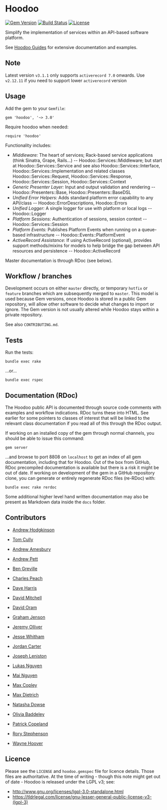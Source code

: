 # Hoodoo

[![Gem Version](https://badge.fury.io/rb/hoodoo.svg)](https://rubygems.org/gems/hoodoo) [![Build Status](https://travis-ci.com/LoyaltyNZ/hoodoo.svg?branch=master)](https://travis-ci.com/LoyaltyNZ/hoodoo) [![License](https://img.shields.io/badge/license-LGPL--3.0-blue.svg)](http://www.gnu.org/licenses/lgpl-3.0.en.html)

Simplify the implementation of services within an API-based software platform.

See [Hoodoo Guides](https://loyaltynz.github.io/hoodoo/) for extensive documentation and examples.

## Note

Latest version `v3.1.1` only supports `activerecord 7.0` onwards. Use `v2.12.11` if you need to support lower `activerecord` version

## Usage

Add the gem to your `Gemfile`:

    gem 'hoodoo', '~> 3.0'

Require hoodoo when needed:

    require 'hoodoo'

Functionality includes:

- _Middleware:_ The heart of services; Rack-based service applications (think Sinatra, Grape, Rails...) -- Hoodoo::Services::Middleware; but start at Hoodoo::Services::Service and see also Hoodoo::Services::Interface, Hoodoo::Services::Implementation and related classes Hoodoo::Services::Request, Hoodoo::Services::Response, Hoodoo::Services::Session, Hoodoo::Services::Context
- _Generic Presenter Layer:_ Input and output validation and rendering -- Hoodoo::Presenters::Base, Hoodoo::Presenters::BaseDSL
- _Unified Error Helpers:_ Adds standard platform error capability to any API/class -- Hoodoo::ErrorDescriptions, Hoodoo::Errors
- _Unified Logger:_ A single logger for use with platform or local logs -- Hoodoo::Logger
- _Platform Sessions:_ Authentication of sessions, session context -- Hoodoo::Services::Session
- _Platform Events:_ Publishes Platform Events when running on a queue-based infrastructure -- Hoodoo::Events::PlatformEvent
- _ActiveRecord Assistance_: If using ActiveRecord (optional), provides support methods/mixins for models to help bridge the gap between API resources and persistence -- Hoodoo::ActiveRecord

Master documentation is through RDoc (see below).

## Workflow / branches

Development occurs on either `master` directly, or temporary `hotfix` or `feature` branches which are subsequently merged to `master`. This model is used because Gem versions, once Hoodoo is stored in a public Gem repository, will allow other software to decide what changes to import or ignore. The Gem version is not usually altered while Hoodoo stays within a private repository.

See also `CONTRIBUTING.md`.

## Tests

Run the tests:

    bundle exec rake

...or...

    bundle exec rspec

## Documentation (RDoc)

The Hoodoo public API is documented through source code comments with examples and workflow indications. RDoc turns these into HTML. See earlier for some pointers to classes of interest that will be linked to the relevant class documentation if you read all of this through the RDoc output.

If working on an installed copy of the gem through normal channels, you should be able to issue this command:

    gem server

...and browse to port 8808 on `localhost` to get an index of all gem documentation, including that for Hoodoo. Out of the box from GitHub, RDoc precompiled documentation is available but there is a risk it might be out of date. If working on development of the gem in a GitHub repository clone, you can generate or entirely regenerate RDoc files (re-RDoc) with:

    bundle exec rake rerdoc

Some additional higher level hand written documentation may also be present as Markdown data inside the `docs` folder.

## Contributors

- [Andrew Hodgkinson](https://github.com/pond)
- [Tom Cully](https://github.com/tomdionysus)

- [Andrew Amesbury](https://github.com/aames)
- [Andrew Pett](https://github.com/aspett)
- [Ben Greville](https://github.com/bengreville)
- [Charles Peach](https://github.com/charlespeach)
- [Dave Harris](https://github.com/daveharris)
- [David Mitchell](https://github.com/davidamitchell)
- [David Oram](https://github.com/davidoram)
- [Graham Jenson](https://github.com/grahamjenson)
- [Jeremy Olliver](https://github.com/jeremyolliver)
- [Jesse Whitham](https://github.com/whithajess)
- [Jordan Carter](https://github.com/jordandcarter)
- [Joseph Leniston](https://github.com/josephleniston)
- [Lukas Nguyen](https://github.com/kasperite)
- [Mai Nguyen](https://github.com/mjnguyenloyalty)
- [Max Copley](https://github.com/copley)
- [Max Dietrich](https://github.com/mbdietrich)
- [Natasha Dowse](https://github.com/natashadowse)
- [Olivia Baddeley](https://github.com/OBaddeley)
- [Patrick Copeland](https://github.com/pjscopeland)
- [Rory Stephenson](https://github.com/thelollies)
- [Wayne Hoover](https://github.com/waynehoover)

## Licence

Please see the `LICENSE` and `hoodoo.gemspec` file for licence details. Those files are authoritative. At the time of writing - though this note might get out of date - Hoodoo is released under the LGPL v3; see:

- http://www.gnu.org/licenses/lgpl-3.0-standalone.html
- https://tldrlegal.com/license/gnu-lesser-general-public-license-v3-(lgpl-3)
